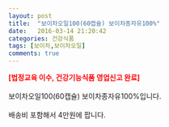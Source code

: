 ```yaml
---
layout: post
title:  "보이차오일100(60캡슐) 보이차종자유100%"
date:   2016-03-14 21:20:42
categories: 건강식품
tags: [보이차,보이차오일]
comments: true
---
```


<strong><span style="color: rgb(255, 0, 0);">[법정교육 이수, 건강기능식품 영업신고 완료]</span></strong>
<br><br>
보이차오일100(60캡슐) 보이차종자유100%입니다.
<br><br>
배송비 포함해서 4만원에 팝니다.
<br>
<br>
<img class="image" src="https://2.bp.blogspot.com/-P6-vvQWkPsg/W_q4TcFRgrI/AAAAAAAAA7M/R1rjSVffdycnnJv0_jzeqvLEwDAvSlLfACLcBGAs/s320/2346457345634634.jpg" alt=""/>
<br>
<br>
<img class="image" src="http://www.nbbang.co.kr/data/webedit/20180726150331_fqnqraqh.jpg" alt=""/>  